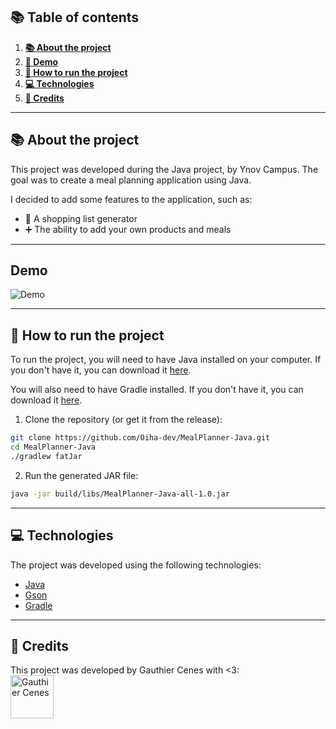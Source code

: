 ## 📚 Table of contents

1. [**📚 About the project**](#-about-the-project)
2. [**🎥 Demo**](#Demo)
3. [**🚀 How to run the project**](#-how-to-run-the-project)
4. [**💻 Technologies**](#-technologies)
5. [**👥 Credits**](#-credits)

---

## 📚 About the project

This project was developed during the Java project, by Ynov Campus. The goal was to create a meal planning application using Java.

I decided to add some features to the application, such as:
- 🛒 A shopping list generator
- ➕ The ability to add your own products and meals

---

## Demo
![Demo](readmeFiles/demo.gif)

---

## 🚀 How to run the project

To run the project, you will need to have Java installed on your computer. If you don't have it, you can download it [here](https://www.oracle.com/java/technologies/javase-jdk21-downloads.html).

You will also need to have Gradle installed. If you don't have it, you can download it [here](https://gradle.org/install/).

1. Clone the repository (or get it from the release):
```bash
git clone https://github.com/Oiha-dev/MealPlanner-Java.git
cd MealPlanner-Java
./gradlew fatJar
```

2. Run the generated JAR file:
```bash
java -jar build/libs/MealPlanner-Java-all-1.0.jar
```

---

## 💻 Technologies

The project was developed using the following technologies:
- [Java](https://www.oracle.com/java/)
- [Gson](https://github.com/google/gson)
- [Gradle](https://gradle.org/)

---

## 👥 Credits

This project was developed by Gauthier Cenes with <3:
<br>
<a href="https://github.com/Oiha-dev"><img src="https://avatars.githubusercontent.com/u/115953539" alt="Gauthier Cenes" width="69" height="69"/></a>

